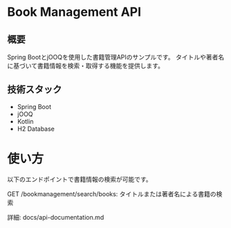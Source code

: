 # Book Management API

## 概要
Spring BootとjOOQを使用した書籍管理APIのサンプルです。
タイトルや著者名に基づいて書籍情報を検索・取得する機能を提供します。

## 技術スタック
- Spring Boot
- jOOQ
- Kotlin
- H2 Database

# 使い方
以下のエンドポイントで書籍情報の検索が可能です。

GET /bookmanagement/search/books: タイトルまたは著者名による書籍の検索

詳細: docs/api-documentation.md